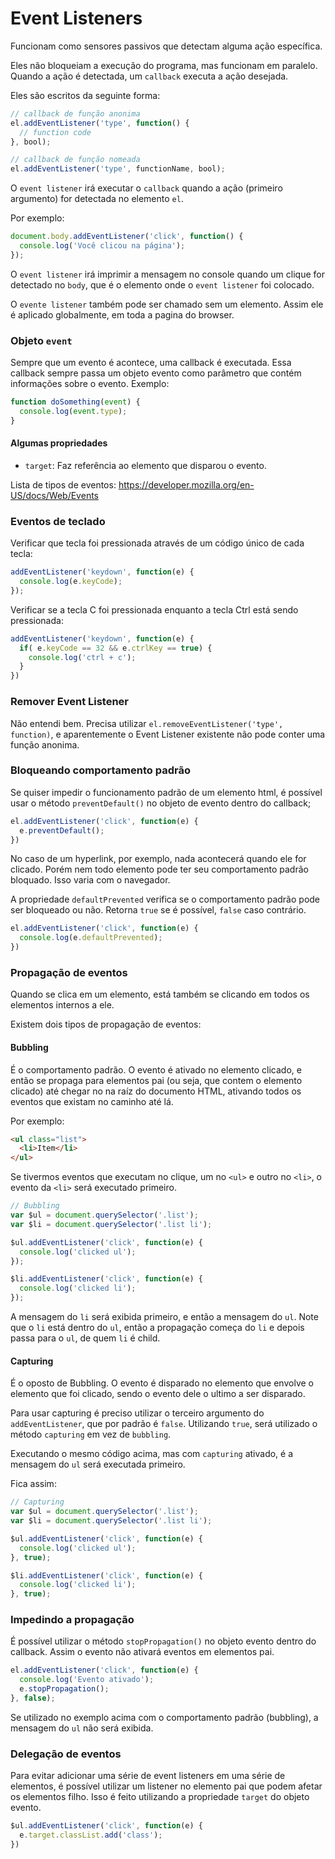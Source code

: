 # Event Listeners

Funcionam como sensores passivos que detectam alguma ação específica.

Eles não bloqueiam a execução do programa, mas funcionam em paralelo. Quando a ação é detectada, um `callback` executa a ação desejada.

Eles são escritos da seguinte forma:

```js
// callback de função anonima
el.addEventListener('type', function() {
  // function code
}, bool);

// callback de função nomeada
el.addEventListener('type', functionName, bool);
```

O `event listener` irá executar o `callback` quando a ação (primeiro argumento) for detectada no elemento `el`.

Por exemplo:

```js
document.body.addEventListener('click', function() {
  console.log('Você clicou na página');
});
```

O `event listener` irá imprimir a mensagem no console quando um clique for detectado no `body`, que é o elemento onde o `event listener` foi colocado.

O `evente listener` também pode ser chamado sem um elemento. Assim ele é aplicado globalmente, em toda a pagina do browser.


### Objeto `event`

Sempre que um evento é acontece, uma callback é executada. Essa callback sempre passa um objeto evento como parâmetro que contém informações sobre o evento. Exemplo:

```js
function doSomething(event) {
  console.log(event.type);
}
```

#### Algumas propriedades

- `target`: Faz referência ao elemento que disparou o evento.

Lista de tipos de eventos: https://developer.mozilla.org/en-US/docs/Web/Events


### Eventos de teclado

Verificar que tecla foi pressionada através de um código único de cada tecla:

```js
addEventListener('keydown', function(e) {
  console.log(e.keyCode);
});
```

Verificar se a tecla C foi pressionada enquanto a tecla Ctrl está sendo pressionada:

```js
addEventListener('keydown', function(e) {
  if( e.keyCode == 32 && e.ctrlKey == true) {
    console.log('ctrl + c');
  }
})
```
### Remover Event Listener

Não entendi bem. Precisa utilizar `el.removeEventListener('type', function)`, e aparentemente o Event Listener existente não pode conter uma função anonima.

### Bloqueando comportamento padrão

Se quiser impedir o funcionamento padrão de um elemento html, é possível usar o método `preventDefault()` no objeto de evento dentro do callback;

```js
el.addEventListener('click', function(e) {
  e.preventDefault();
})
```

No caso de um hyperlink, por exemplo, nada acontecerá quando ele for clicado. Porém nem todo elemento pode ter seu comportamento padrão bloquado. Isso varia com o navegador.

A propriedade `defaultPrevented` verifica se o comportamento padrão pode ser bloqueado ou não. Retorna `true` se é possível, `false` caso contrário.

```js
el.addEventListener('click', function(e) {
  console.log(e.defaultPrevented);
})
```

### Propagação de eventos

Quando se clica em um elemento, está também se clicando em todos os elementos internos a ele.

Existem dois tipos de propagação de eventos:

#### Bubbling

É o comportamento padrão. O evento é ativado no elemento clicado, e então se propaga para elementos pai (ou seja, que contem o elemento clicado) até chegar no na raíz do documento HTML, ativando todos os eventos que existam no caminho até lá.

Por exemplo:
```html
<ul class="list">
  <li>Item</li>
</ul>
```

Se tivermos eventos que executam no clique, um no `<ul>` e outro no `<li>`, o evento da `<li>` será executado primeiro.

```js
// Bubbling
var $ul = document.querySelector('.list');
var $li = document.querySelector('.list li');

$ul.addEventListener('click', function(e) {
  console.log('clicked ul');
});

$li.addEventListener('click', function(e) {
  console.log('clicked li');
});
```

A mensagem do `li` será exibida primeiro, e então a mensagem do `ul`. Note que o `li` está dentro do `ul`, então a propagação começa do `li` e depois passa para o `ul`, de quem `li` é child.

#### Capturing

É o oposto de Bubbling. O evento é disparado no elemento que envolve o elemento que foi clicado, sendo o evento dele o ultimo a ser disparado.

Para usar capturing é preciso utilizar o terceiro argumento do `addEventListener`, que por padrão é `false`. Utilizando `true`, será utilizado o método `capturing` em vez de `bubbling`.

Executando o mesmo código acima, mas com `capturing` ativado, é a mensagem do `ul` será executada primeiro.

Fica assim:

```js
// Capturing
var $ul = document.querySelector('.list');
var $li = document.querySelector('.list li');

$ul.addEventListener('click', function(e) {
  console.log('clicked ul');
}, true);

$li.addEventListener('click', function(e) {
  console.log('clicked li');
}, true);
```

### Impedindo a propagação

É possível utilizar o método `stopPropagation()` no objeto evento dentro do callback. Assim o evento não ativará eventos em elementos pai.

```js
el.addEventListener('click', function(e) {
  console.log('Evento ativado');
  e.stopPropagation();
}, false);
```

Se utilizado no exemplo acima com o comportamento padrão (bubbling), a mensagem do `ul` não será exibida.

### Delegação de eventos

Para evitar adicionar uma série de event listeners em uma série de elementos, é possível utilizar um listener no elemento pai que podem afetar os elementos filho. Isso é feito utilizando a propriedade `target` do objeto evento.

```js
$ul.addEventListener('click', function(e) {
  e.target.classList.add('class');
})
```
